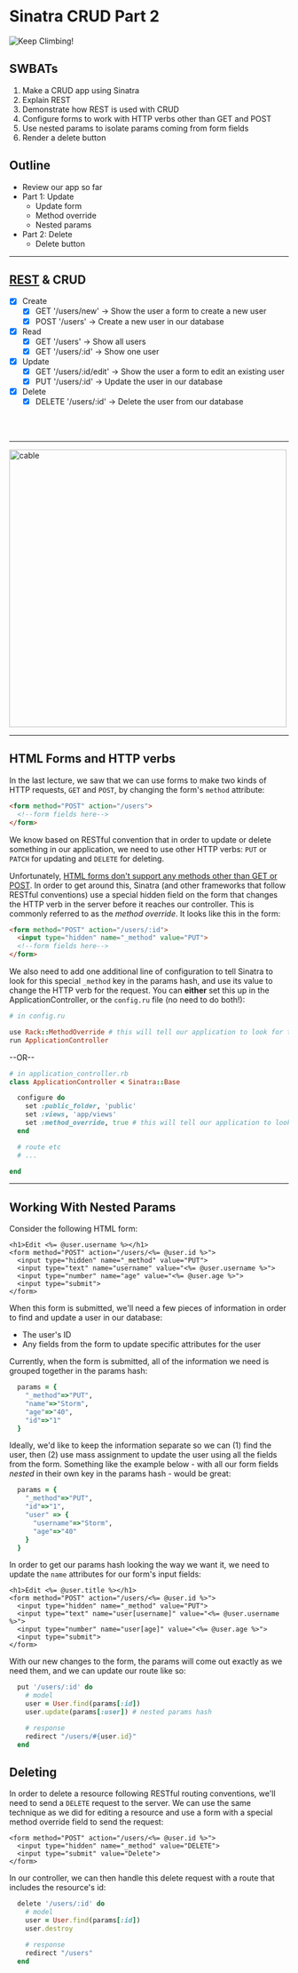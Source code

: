 Sinatra CRUD Part 2
===

![Keep Climbing!](pics/keep-going.jpg)

## SWBATs
1. Make a CRUD app using Sinatra
2. Explain REST
3. Demonstrate how REST is used with CRUD
4. Configure forms to work with HTTP verbs other than GET and POST
5. Use nested params to isolate params coming from form fields
6. Render a delete button


## Outline
- Review our app so far
- Part 1: Update
  - Update form
  - Method override
  - Nested params
- Part 2: Delete
  - Delete button

___

## [REST](http://www.restular.com/) & CRUD
- [x] Create
  - [x] GET '/users/new' -> Show the user a form to create a new user
  - [x] POST '/users' -> Create a new user in our database
- [x] Read
  - [x] GET '/users' -> Show all users
  - [x] GET '/users/:id' -> Show one user
- [x] Update
  - [x] GET '/users/:id/edit' -> Show the user a form to edit an existing user
  - [x] PUT '/users/:id' -> Update the user in our database
- [x] Delete
  - [x] DELETE '/users/:id' -> Delete the user from our database

<br>
<br>

____


<img src="pics/lookathowfaryouvecome.png" alt="cable" width="500"/>

___

## HTML Forms and HTTP verbs

In the last lecture, we saw that we can use forms to make two kinds of HTTP requests, `GET` and `POST`, by changing the form's `method` attribute:

```html
<form method="POST" action="/users">
  <!--form fields here-->
</form>
```

We know based on RESTful convention that in order to update or delete something in our application, we need to use other HTTP verbs: `PUT` or `PATCH` for updating and `DELETE` for deleting. 

Unfortunately, [HTML forms don't support any methods other than GET or POST](https://developer.mozilla.org/en-US/docs/Web/HTML/Element/form#attr-method). In order to get around this, Sinatra (and other frameworks that follow RESTful conventions) use a special hidden field on the form that changes the HTTP verb in the server before it reaches our controller. This is commonly referred to as the *method override*. It looks like this in the form:

```html
<form method="POST" action="/users/:id">
  <input type="hidden" name="_method" value="PUT">
  <!--form fields here-->
</form>
```

We also need to add one additional line of configuration to tell Sinatra to look for this special `_method` key in the params hash, and use its value to change the HTTP verb for the request. You can **either** set this up in the ApplicationController, or the `config.ru` file (no need to do both!):


```rb
# in config.ru

use Rack::MethodOverride # this will tell our application to look for the _method key in params
run ApplicationController

```

--OR--

```rb
# in application_controller.rb
class ApplicationController < Sinatra::Base

  configure do
    set :public_folder, 'public'
    set :views, 'app/views'
    set :method_override, true # this will tell our application to look for the _method key in params
  end

  # route etc
  # ...

end
```

___

## Working With Nested Params

Consider the following HTML form:

```erb
<h1>Edit <%= @user.username %></h1>
<form method="POST" action="/users/<%= @user.id %>">
  <input type="hidden" name="_method" value="PUT">
  <input type="text" name="username" value="<%= @user.username %>">
  <input type="number" name="age" value="<%= @user.age %>">
  <input type="submit">
</form>
```

When this form is submitted, we'll need a few pieces of information in order to find and update a user in our database: 
- The user's ID
- Any fields from the form to update specific attributes for the user

Currently, when the form is submitted, all of the information we need is grouped together in the params hash:

```rb
  params = {
    "_method"=>"PUT",
    "name"=>"Storm",
    "age"=>"40",
    "id"=>"1"
  }
```
Ideally, we'd like to keep the information separate so we can (1) find the user, then (2) use mass assignment to update the user using all the fields from the form. Something like the example below - with all our form fields _nested_ in their own key in the params hash - would be great:

```rb
  params = {
    "_method"=>"PUT",
    "id"=>"1",
    "user" => {
      "username"=>"Storm",
      "age"=>"40"
    }
  }
```

In order to get our params hash looking the way we want it, we need to update the `name` attributes for our form's input fields:

```erb
<h1>Edit <%= @user.title %></h1>
<form method="POST" action="/users/<%= @user.id %>">
  <input type="hidden" name="_method" value="PUT">
  <input type="text" name="user[username]" value="<%= @user.username %>">
  <input type="number" name="user[age]" value="<%= @user.age %>">
  <input type="submit">
</form>
```

With our new changes to the form, the params will come out exactly as we need them, and we can update our route like so:

```rb
  put '/users/:id' do
    # model
    user = User.find(params[:id])
    user.update(params[:user]) # nested params hash

    # response
    redirect "/users/#{user.id}"
  end
```

## Deleting

In order to delete a resource following RESTful routing conventions, we'll need to send a `DELETE` request to the server. We can use the same technique as we did for editing a resource and use a form with a special method override field to send the request:

```erb
<form method="POST" action="/users/<%= @user.id %>">
  <input type="hidden" name="_method" value="DELETE">
  <input type="submit" value="Delete">
</form>
```

In our controller, we can then handle this delete request with a route that includes the resource's id:

```rb
  delete '/users/:id' do
    # model
    user = User.find(params[:id])
    user.destroy

    # response
    redirect "/users"
  end
```
